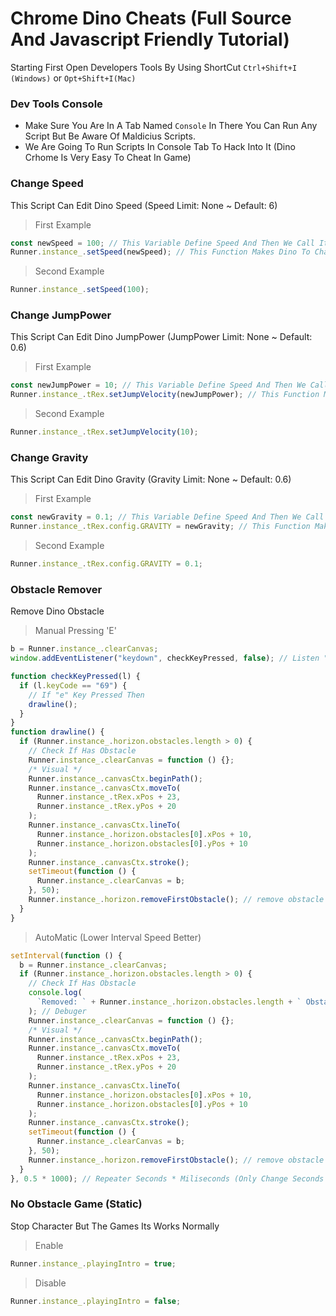 # Chrome Dino Cheats (Full Source And Javascript Friendly Tutorial)

Starting First Open Developers Tools By Using ShortCut `Ctrl+Shift+I (Windows)` or `Opt+Shift+I(Mac)`

### Dev Tools Console

- Make Sure You Are In A Tab Named `Console` In There You Can Run Any Script But Be Aware Of Maldicius Scripts.
- We Are Going To Run Scripts In Console Tab To Hack Into It (Dino Crhome Is Very Easy To Cheat In Game)

### Change Speed

This Script Can Edit Dino Speed (Speed Limit: None ~ Default: 6)

> First Example

```js
const newSpeed = 100; // This Variable Define Speed And Then We Call It In Line 2
Runner.instance_.setSpeed(newSpeed); // This Function Makes Dino To Change Speed, The Part Of Code ".setSpeed(speed)" speed is the number value of speed defined in the first line.
```

> Second Example

```js
Runner.instance_.setSpeed(100);
```

### Change JumpPower

This Script Can Edit Dino JumpPower (JumpPower Limit: None ~ Default: 0.6)

> First Example

```js
const newJumpPower = 10; // This Variable Define Speed And Then We Call It In Line 2
Runner.instance_.tRex.setJumpVelocity(newJumpPower); // This Function Makes Dino To Change Speed, The Part Of Code ".setSpeed(speed)" speed is the number value of speed defined in the first line.
```

> Second Example

```js
Runner.instance_.tRex.setJumpVelocity(10);
```

### Change Gravity

This Script Can Edit Dino Gravity (Gravity Limit: None ~ Default: 0.6)

> First Example

```js
const newGravity = 0.1; // This Variable Define Speed And Then We Call It In Line 2
Runner.instance_.tRex.config.GRAVITY = newGravity; // This Function Makes Dino To Change Speed, The Part Of Code ".setSpeed(speed)" speed is the number value of speed defined in the first line.
```

> Second Example

```js
Runner.instance_.tRex.config.GRAVITY = 0.1;
```

### Obstacle Remover

Remove Dino Obstacle

> Manual Pressing 'E'

```js
b = Runner.instance_.clearCanvas;
window.addEventListener("keydown", checkKeyPressed, false); // Listen "E" Key

function checkKeyPressed(l) {
  if (l.keyCode == "69") {
    // If "e" Key Pressed Then
    drawline();
  }
}
function drawline() {
  if (Runner.instance_.horizon.obstacles.length > 0) {
    // Check If Has Obstacle
    Runner.instance_.clearCanvas = function () {};
    /* Visual */
    Runner.instance_.canvasCtx.beginPath();
    Runner.instance_.canvasCtx.moveTo(
      Runner.instance_.tRex.xPos + 23,
      Runner.instance_.tRex.yPos + 20
    );
    Runner.instance_.canvasCtx.lineTo(
      Runner.instance_.horizon.obstacles[0].xPos + 10,
      Runner.instance_.horizon.obstacles[0].yPos + 10
    );
    Runner.instance_.canvasCtx.stroke();
    setTimeout(function () {
      Runner.instance_.clearCanvas = b;
    }, 50);
    Runner.instance_.horizon.removeFirstObstacle(); // remove obstacle
  }
}
```

> AutoMatic (Lower Interval Speed Better)

```js
setInterval(function () {
  b = Runner.instance_.clearCanvas;
  if (Runner.instance_.horizon.obstacles.length > 0) {
    // Check If Has Obstacle
    console.log(
      `Removed: ` + Runner.instance_.horizon.obstacles.length + ` Obstacle`
    ); // Debuger
    Runner.instance_.clearCanvas = function () {};
    /* Visual */
    Runner.instance_.canvasCtx.beginPath();
    Runner.instance_.canvasCtx.moveTo(
      Runner.instance_.tRex.xPos + 23,
      Runner.instance_.tRex.yPos + 20
    );
    Runner.instance_.canvasCtx.lineTo(
      Runner.instance_.horizon.obstacles[0].xPos + 10,
      Runner.instance_.horizon.obstacles[0].yPos + 10
    );
    Runner.instance_.canvasCtx.stroke();
    setTimeout(function () {
      Runner.instance_.clearCanvas = b;
    }, 50);
    Runner.instance_.horizon.removeFirstObstacle(); // remove obstacle
  }
}, 0.5 * 1000); // Repeater Seconds * Miliseconds (Only Change Seconds Do Not Edit Miliseconds Interval & Timeout CalCultes In MiliSeconds)
```

### No Obstacle Game (Static)

Stop Character But The Games Its Works Normally

> Enable

```js
Runner.instance_.playingIntro = true;
```

> Disable

```js
Runner.instance_.playingIntro = false;
```
